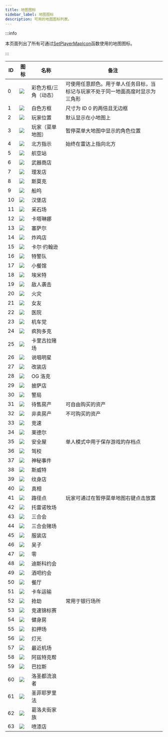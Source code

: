 ```yaml
---
title: 地图图标
sidebar_label: 地图图标
description: 可用的地图图标列表。
---
```


:::info

本页面列出了所有可通过[SetPlayerMapIcon](../functions/SetPlayerMapIcon)函数使用的地图图标。

:::

| ID  | 图标                                                          | 名称                  | 备注                                                                           |
| --- | ------------------------------------------------------------- | --------------------- | ------------------------------------------------------------------------------ |
| 0   | ![](https://assets.open.mp/assets/images/mapIcons/icon0.gif)  | 彩色方框/三角（动态） | 可使用任意颜色。用于单人任务目标，当标记与玩家不处于同一地面高度时显示为三角形 |
| 1   | ![](https://assets.open.mp/assets/images/mapIcons/icon1.gif)  | 白色方框              | 尺寸为 ID 0 的两倍且无边框                                                     |
| 2   | ![](https://assets.open.mp/assets/images/mapIcons/icon2.gif)  | 玩家位置              | 默认显示在小地图上                                                             |
| 3   | ![](https://assets.open.mp/assets/images/mapIcons/icon3.gif)  | 玩家（菜单地图）      | 暂停菜单大地图中显示的角色位置                                                 |
| 4   | ![](https://assets.open.mp/assets/images/mapIcons/icon4.gif)  | 北方指示              | 始终在雷达上指向北方                                                           |
| 5   | ![](https://assets.open.mp/assets/images/mapIcons/icon5.gif)  | 航空站                |                                                                                |
| 6   | ![](https://assets.open.mp/assets/images/mapIcons/icon6.gif)  | 武器商店              |                                                                                |
| 7   | ![](https://assets.open.mp/assets/images/mapIcons/icon7.gif)  | 理发店                |                                                                                |
| 8   | ![](https://assets.open.mp/assets/images/mapIcons/icon8.gif)  | 斯莫克                |                                                                                |
| 9   | ![](https://assets.open.mp/assets/images/mapIcons/icon9.gif)  | 船坞                  |                                                                                |
| 10  | ![](https://assets.open.mp/assets/images/mapIcons/icon10.gif) | 汉堡店                |                                                                                |
| 11  | ![](https://assets.open.mp/assets/images/mapIcons/icon11.gif) | 采石场                |                                                                                |
| 12  | ![](https://assets.open.mp/assets/images/mapIcons/icon12.gif) | 卡塔琳娜              |                                                                                |
| 13  | ![](https://assets.open.mp/assets/images/mapIcons/icon13.gif) | 塞萨尔                |                                                                                |
| 14  | ![](https://assets.open.mp/assets/images/mapIcons/icon14.gif) | 炸鸡店                |                                                                                |
| 15  | ![](https://assets.open.mp/assets/images/mapIcons/icon15.gif) | 卡尔·约翰逊           |                                                                                |
| 16  | ![](https://assets.open.mp/assets/images/mapIcons/icon16.gif) | 特警队                |                                                                                |
| 17  | ![](https://assets.open.mp/assets/images/mapIcons/icon17.gif) | 小餐馆                |                                                                                |
| 18  | ![](https://assets.open.mp/assets/images/mapIcons/icon18.gif) | 埃米特                |                                                                                |
| 19  | ![](https://assets.open.mp/assets/images/mapIcons/icon19.gif) | 敌人袭击              |                                                                                |
| 20  | ![](https://assets.open.mp/assets/images/mapIcons/icon20.gif) | 火灾                  |                                                                                |
| 21  | ![](https://assets.open.mp/assets/images/mapIcons/icon21.gif) | 女友                  |                                                                                |
| 22  | ![](https://assets.open.mp/assets/images/mapIcons/icon22.gif) | 医院                  |                                                                                |
| 23  | ![](https://assets.open.mp/assets/images/mapIcons/icon23.gif) | 机车党                |                                                                                |
| 24  | ![](https://assets.open.mp/assets/images/mapIcons/icon24.gif) | 疯狗多克              |                                                                                |
| 25  | ![](https://assets.open.mp/assets/images/mapIcons/icon25.gif) | 卡里古拉赌场          |                                                                                |
| 26  | ![](https://assets.open.mp/assets/images/mapIcons/icon26.gif) | 说唱明星              |                                                                                |
| 27  | ![](https://assets.open.mp/assets/images/mapIcons/icon27.gif) | 改装店                |                                                                                |
| 28  | ![](https://assets.open.mp/assets/images/mapIcons/icon28.gif) | OG 洛克               |                                                                                |
| 29  | ![](https://assets.open.mp/assets/images/mapIcons/icon29.gif) | 披萨店                |                                                                                |
| 30  | ![](https://assets.open.mp/assets/images/mapIcons/icon30.gif) | 警局                  |                                                                                |
| 31  | ![](https://assets.open.mp/assets/images/mapIcons/icon31.gif) | 待售房产              | 可自由购买的资产                                                               |
| 32  | ![](https://assets.open.mp/assets/images/mapIcons/icon32.gif) | 非卖房产              | 不可购买的资产                                                                 |
| 33  | ![](https://assets.open.mp/assets/images/mapIcons/icon33.gif) | 竞速                  |                                                                                |
| 34  | ![](https://assets.open.mp/assets/images/mapIcons/icon34.gif) | 莱德尔                |                                                                                |
| 35  | ![](https://assets.open.mp/assets/images/mapIcons/icon35.gif) | 安全屋                | 单人模式中用于保存游戏的存档点                                                 |
| 36  | ![](https://assets.open.mp/assets/images/mapIcons/icon36.gif) | 驾校                  |                                                                                |
| 37  | ![](https://assets.open.mp/assets/images/mapIcons/icon37.gif) | 神秘事件              |                                                                                |
| 38  | ![](https://assets.open.mp/assets/images/mapIcons/icon38.gif) | 斯威特                |                                                                                |
| 39  | ![](https://assets.open.mp/assets/images/mapIcons/icon39.gif) | 纹身店                |                                                                                |
| 40  | ![](https://assets.open.mp/assets/images/mapIcons/icon40.gif) | 真相                  |                                                                                |
| 41  | ![](https://assets.open.mp/assets/images/mapIcons/icon41.gif) | 路径点                | 玩家可通过在暂停菜单地图右键点击放置                                           |
| 42  | ![](https://assets.open.mp/assets/images/mapIcons/icon42.gif) | 托雷诺牧场            |                                                                                |
| 43  | ![](https://assets.open.mp/assets/images/mapIcons/icon43.gif) | 三合会                |                                                                                |
| 44  | ![](https://assets.open.mp/assets/images/mapIcons/icon44.gif) | 三合会赌场            |                                                                                |
| 45  | ![](https://assets.open.mp/assets/images/mapIcons/icon45.gif) | 服装店                |                                                                                |
| 46  | ![](https://assets.open.mp/assets/images/mapIcons/icon46.gif) | 吴子                  |                                                                                |
| 47  | ![](https://assets.open.mp/assets/images/mapIcons/icon47.gif) | 零                    |                                                                                |
| 48  | ![](https://assets.open.mp/assets/images/mapIcons/icon48.gif) | 迪斯科约会            |                                                                                |
| 49  | ![](https://assets.open.mp/assets/images/mapIcons/icon49.gif) | 酒吧约会              |                                                                                |
| 50  | ![](https://assets.open.mp/assets/images/mapIcons/icon50.gif) | 餐厅                  |                                                                                |
| 51  | ![](https://assets.open.mp/assets/images/mapIcons/icon51.gif) | 卡车运输              |                                                                                |
| 52  | ![](https://assets.open.mp/assets/images/mapIcons/icon52.gif) | 抢劫                  | 常用于银行场所                                                                 |
| 53  | ![](https://assets.open.mp/assets/images/mapIcons/icon53.gif) | 竞速锦标赛            |                                                                                |
| 54  | ![](https://assets.open.mp/assets/images/mapIcons/icon54.gif) | 健身房                |                                                                                |
| 55  | ![](https://assets.open.mp/assets/images/mapIcons/icon55.gif) | 扣押场                |                                                                                |
| 56  | ![](https://assets.open.mp/assets/images/mapIcons/icon56.gif) | 灯光                  |                                                                                |
| 57  | ![](https://assets.open.mp/assets/images/mapIcons/icon57.gif) | 最近机场              |                                                                                |
| 58  | ![](https://assets.open.mp/assets/images/mapIcons/icon58.gif) | 阿兹特克帮            |                                                                                |
| 59  | ![](https://assets.open.mp/assets/images/mapIcons/icon59.gif) | 巴拉斯                |                                                                                |
| 60  | ![](https://assets.open.mp/assets/images/mapIcons/icon60.gif) | 洛圣都流浪者          |                                                                                |
| 61  | ![](https://assets.open.mp/assets/images/mapIcons/icon61.gif) | 圣菲耶罗里法          |                                                                                |
| 62  | ![](https://assets.open.mp/assets/images/mapIcons/icon62.gif) | 葛洛夫街家族          |                                                                                |
| 63  | ![](https://assets.open.mp/assets/images/mapIcons/icon63.gif) | 喷漆店                |                                                                                |
